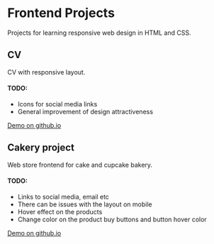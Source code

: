 # Frontend Projects 

Projects for learning responsive web design in HTML and CSS.

## CV 

CV with responsive layout. 

#### TODO:

- Icons for social media links
- General improvement of design attractiveness

[Demo on github.io](https://robotsson.github.io/cv/index.html)

## Cakery project

Web store frontend for cake and cupcake bakery.

#### TODO:

- Links to social media, email etc
- There can be issues with the layout on mobile
- Hover effect on the products
- Change color on the product buy buttons and button hover color

[Demo on github.io](https://robotsson.github.io/cakery/index.html)


